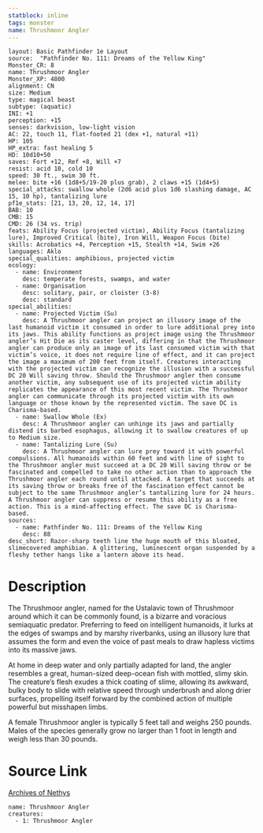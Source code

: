 ```yaml
---
statblock: inline
tags: monster
name: Thrushmoor Angler
---
```

```statblock
layout: Basic Pathfinder 1e Layout
source:  "Pathfinder No. 111: Dreams of the Yellow King"
Monster_CR: 8
name: Thrushmoor Angler
Monster_XP: 4800
alignment: CN
size: Medium
type: magical beast
subtype: (aquatic)
INI: +1
perception: +15
senses: darkvision, low-light vision
AC: 22, touch 11, flat-footed 21 (dex +1, natural +11)
HP: 105
HP_extra: fast healing 5
HD: 10d10+50
saves: Fort +12, Ref +8, Will +7
resist: acid 10, cold 10
speed: 30 ft., swim 30 ft.
melee: bite +16 (1d8+5/19-20 plus grab), 2 claws +15 (1d4+5)
special_attacks: swallow whole (2d6 acid plus 1d6 slashing damage, AC 15, 10 hp), tantalizing lure
pf1e_stats: [21, 13, 20, 12, 14, 17]
BAB: 10
CMB: 15
CMD: 26 (34 vs. trip)
feats: Ability Focus (projected victim), Ability Focus (tantalizing lure), Improved Critical (bite), Iron Will, Weapon Focus (bite)
skills: Acrobatics +4, Perception +15, Stealth +14, Swim +26
languages: Aklo
special_qualities: amphibious, projected victim
ecology:
  - name: Environment
    desc: temperate forests, swamps, and water
  - name: Organisation
    desc: solitary, pair, or cloister (3-8)
    desc: standard
special_abilities:
  - name: Projected Victim (Su)
    desc: A Thrushmoor angler can project an illusory image of the last humanoid victim it consumed in order to lure additional prey into its jaws. This ability functions as project image using the Thrushmoor angler’s Hit Die as its caster level, differing in that the Thrushmoor angler can produce only an image of its last consumed victim with that victim’s voice, it does not require line of effect, and it can project the image a maximum of 200 feet from itself. Creatures interacting with the projected victim can recognize the illusion with a successful DC 20 Will saving throw. Should the Thrushmoor angler then consume another victim, any subsequent use of its projected victim ability replicates the appearance of this most recent victim. The Thrushmoor angler can communicate through its projected victim with its own language or those known by the represented victim. The save DC is Charisma-based.
  - name: Swallow Whole (Ex)
    desc: A Thrushmoor angler can unhinge its jaws and partially distend its barbed esophagus, allowing it to swallow creatures of up to Medium size.
  - name: Tantalizing Lure (Su)
    desc: A Thrushmoor angler can lure prey toward it with powerful compulsions. All humanoids within 60 feet and with line of sight to the Thrushmoor angler must succeed at a DC 20 Will saving throw or be fascinated and compelled to take no other action than to approach the Thrushmoor angler each round until attacked. A target that succeeds at its saving throw or breaks free of the fascination effect cannot be subject to the same Thrushmoor angler’s tantalizing lure for 24 hours. A Thrushmoor angler can suppress or resume this ability as a free action. This is a mind-affecting effect. The save DC is Charisma-based.
sources:
  - name: Pathfinder No. 111: Dreams of the Yellow King
    desc: 88
desc_short: Razor-sharp teeth line the huge mouth of this bloated, slimecovered amphibian. A glittering, luminescent organ suspended by a fleshy tether hangs like a lantern above its head.
```
# Description
The Thrushmoor angler, named for the Ustalavic town of Thrushmoor around which it can be commonly found, is a bizarre and voracious semiaquatic predator. Preferring to feed on intelligent humanoids, it lurks at the edges of swamps and by marshy riverbanks, using an illusory lure that assumes the form and even the voice of past meals to draw hapless victims into its massive jaws.

At home in deep water and only partially adapted for land, the angler resembles a great, human-sized deep-ocean fish with mottled, slimy skin. The creature’s flesh exudes a thick coating of slime, allowing its awkward, bulky body to slide with relative speed through underbrush and along drier surfaces, propelling itself forward by the combined action of multiple powerful but misshapen limbs.

A female Thrushmoor angler is typically 5 feet tall and weighs 250 pounds. Males of the species generally grow no larger than 1 foot in length and weigh less than 30 pounds.
# Source Link
[Archives of Nethys](https://aonprd.com/MonsterDisplay.aspx?ItemName=Thrushmoor%20Angler)
```encounter-table
name: Thrushmoor Angler
creatures:
  - 1: Thrushmoor Angler
```

